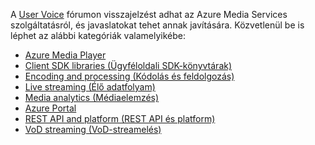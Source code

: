 A [User Voice](http://go.microsoft.com/fwlink/?linkid=698785&clcid=0x409) fórumon visszajelzést adhat az Azure Media Services szolgáltatásról, és javaslatokat tehet annak javítására. Közvetlenül be is léphet az alábbi kategóriák valamelyikébe: 

* [Azure Media Player](https://feedback.azure.com/forums/169396-media-services/category/109320-azure-media-player/)
* [Client SDK libraries (Ügyféloldali SDK-könyvtárak)](https://feedback.azure.com/forums/169396-media-services/category/144435-client-sdks/)
* [Encoding and processing (Kódolás és feldolgozás)](https://feedback.azure.com/forums/169396-media-services/category/144411-encoding-and-processing/)
* [Live streaming (Élő adatfolyam)](https://feedback.azure.com/forums/169396-media-services/category/144414-live-streaming/)
* [Media analytics (Médiaelemzés)](https://feedback.azure.com/forums/169396-media-services/category/146181-media-analytics)
* [Azure Portal](https://feedback.azure.com/forums/169396-media-services/category/144432-portal/)
* [REST API and platform (REST API és platform)](https://feedback.azure.com/forums/169396-media-services/category/144423-rest-api-and-platform/)
* [VoD streaming (VoD-streamelés)](https://feedback.azure.com/forums/169396-media-services/category/144429-vod-streaming/)



<!--HONumber=Jan17_HO1-->


